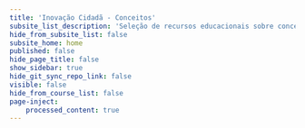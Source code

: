 ```yaml
---
title: 'Inovação Cidadã - Conceitos'
subsite_list_description: 'Seleção de recursos educacionais sobre conceitos de inovação cidadã'
hide_from_subsite_list: false
subsite_home: home
published: false
hide_page_title: false
show_sidebar: true
hide_git_sync_repo_link: false
visible: false
hide_from_course_list: false
page-inject:
    processed_content: true
---
```


